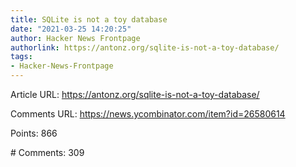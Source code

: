 ```yaml
---
title: SQLite is not a toy database
date: "2021-03-25 14:20:25"
author: Hacker News Frontpage
authorlink: https://antonz.org/sqlite-is-not-a-toy-database/
tags:
- Hacker-News-Frontpage
---
```


<p>Article URL: <a href="https://antonz.org/sqlite-is-not-a-toy-database/">https://antonz.org/sqlite-is-not-a-toy-database/</a></p>
<p>Comments URL: <a href="https://news.ycombinator.com/item?id=26580614">https://news.ycombinator.com/item?id=26580614</a></p>
<p>Points: 866</p>
<p># Comments: 309</p>
